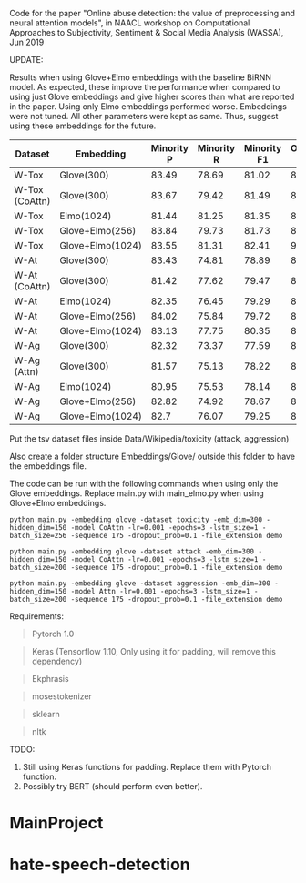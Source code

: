 Code for the paper "Online abuse detection: the value of preprocessing and neural attention models", in NAACL workshop on Computational Approaches to Subjectivity, Sentiment & Social Media Analysis (WASSA), Jun 2019

UPDATE:

Results when using Glove+Elmo embeddings with the baseline BiRNN model. As expected, these improve the performance when compared to using just Glove embeddings and give higher scores than what are reported in the paper. Using only Elmo embeddings performed worse. Embeddings were not tuned. All other parameters were kept as same. Thus, suggest using these embeddings for the future.

Dataset | Embedding | Minority P | Minority R | Minority F1 | Overall F1 
--- | --- | --- | --- |--- |--- 
W-Tox | Glove(300) | 83.49 | 78.69 | 81.02 | 89.47
W-Tox (CoAttn) | Glove(300) | 83.67 | 79.42 | 81.49 | 89.76
W-Tox | Elmo(1024) | 81.44 | 81.25 | 81.35 | 89.68
W-Tox | Glove+Elmo(256) | 83.84 | 79.73 | 81.73 | 89.94
W-Tox | Glove+Elmo(1024) | 83.55 | 81.31 | 82.41 | 90.29
W-At | Glove(300) | 83.43 | 74.81 | 78.89 | 88.03
W-At (CoAttn) | Glove(300) | 81.42 | 77.62 | 79.47 | 88.34
W-At | Elmo(1024) | 82.35 | 76.45 | 79.29 | 88.27
W-At | Glove+Elmo(256) | 84.02 | 75.84 | 79.72 | 88.71
W-At | Glove+Elmo(1024) | 83.13 | 77.75 | 80.35 | 88.93
W-Ag | Glove(300) | 82.32 | 73.37 | 77.59 | 87.22
W-Ag (Attn) | Glove(300) | 81.57 | 75.13 | 78.22 | 87.49
W-Ag | Elmo(1024) | 80.95 | 75.53 | 78.14 | 87.55
W-Ag | Glove+Elmo(256) | 82.82 | 74.92 | 78.67 | 87.98
W-Ag | Glove+Elmo(1024) | 82.7 | 76.07 | 79.25 | 88.21

Put the tsv dataset files inside Data/Wikipedia/toxicity (attack, aggression)

Also create a folder structure Embeddings/Glove/ outside this folder to have the embeddings file. 

The code can be run with the following commands when using only the Glove embeddings. Replace main.py with main_elmo.py when using Glove+Elmo embeddings.

```
python main.py -embedding glove -dataset toxicity -emb_dim=300 -hidden_dim=150 -model CoAttn -lr=0.001 -epochs=3 -lstm_size=1 -batch_size=256 -sequence 175 -dropout_prob=0.1 -file_extension demo

python main.py -embedding glove -dataset attack -emb_dim=300 -hidden_dim=150 -model CoAttn -lr=0.001 -epochs=3 -lstm_size=1 -batch_size=200 -sequence 175 -dropout_prob=0.1 -file_extension demo

python main.py -embedding glove -dataset aggression -emb_dim=300 -hidden_dim=150 -model Attn -lr=0.001 -epochs=3 -lstm_size=1 -batch_size=200 -sequence 175 -dropout_prob=0.1 -file_extension demo
```

Requirements:

> Pytorch 1.0

> Keras (Tensorflow 1.10, Only using it for padding, will remove this dependency)

> Ekphrasis

> mosestokenizer

> sklearn

> nltk

TODO:
1) Still using Keras functions for padding. Replace them with Pytorch function.
2) Possibly try BERT (should perform even better).
# MainProject
# hate-speech-detection
